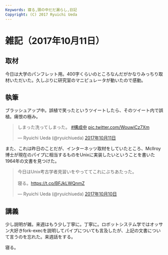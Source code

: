 ```yaml
---
Keywords: 寝る,頭の中だだ漏らし,日記
Copyright: (C) 2017 Ryuichi Ueda
---
```


# 雑記（2017年10月11日）


## 取材

今日は大学のパンフレット用。400字くらいのところなんだがかなりみっちり取材いただいた。久しぶりに研究室のマニピュレータが動いたので感動。

## 執筆

ブラッシュアップ中。誤植で笑ったというツイートしたら、そのツイート内で誤植。痛恨の極み。

<blockquote class="twitter-tweet" data-lang="ja"><p lang="ja" dir="ltr">しまった洗ってしまった。 <a href="https://twitter.com/hashtag/%E6%A7%8B%E6%88%90%E4%B8%AD?src=hash&amp;ref_src=twsrc%5Etfw">#構成中</a> <a href="https://t.co/WouwiCz7Xm">pic.twitter.com/WouwiCz7Xm</a></p>&mdash; Ryuichi Ueda (@ryuichiueda) <a href="https://twitter.com/ryuichiueda/status/918084359000920065?ref_src=twsrc%5Etfw">2017年10月11日</a></blockquote>
<script async src="//platform.twitter.com/widgets.js" charset="utf-8"></script>

また、これは昨日のことだが、インターネッツ取材をしていたところ、McIlroy博士が現在のパイプに相当するものをUnixに実装したいということを書いた1964年の文書を見つけた。

<blockquote class="twitter-tweet" data-lang="ja"><p lang="ja" dir="ltr">今日はUnix考古学者見習いをやっててこれにぶちあたった。<br><br>寝る。<a href="https://t.co/BFJkLWQnmZ">https://t.co/BFJkLWQnmZ</a></p>&mdash; Ryuichi Ueda (@ryuichiueda) <a href="https://twitter.com/ryuichiueda/status/917774939981209600?ref_src=twsrc%5Etfw">2017年10月10日</a></blockquote>
<script async src="//platform.twitter.com/widgets.js" charset="utf-8"></script>

## 講義

少し説明が雑。来週はもう少し丁寧に。丁寧に。ロボットシステム学ではオッサン大好きfork-execを説明してパイプについても言及したが、上記の文書について言うのを忘れた。来週話をする。


寝る。
